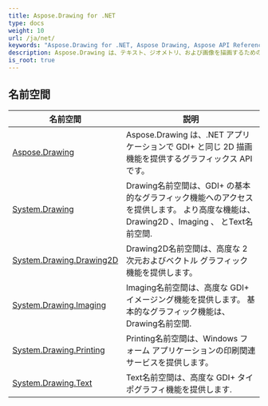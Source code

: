 ```yaml
---
title: Aspose.Drawing for .NET
type: docs
weight: 10
url: /ja/net/
keywords: "Aspose.Drawing for .NET, Aspose Drawing, Aspose API Reference."
description: Aspose.Drawing は、テキスト、ジオメトリ、および画像を描画するための、完全に管理されたクロスプラットフォームの完全な 2D グラフィック ライブラリです。
is_root: true
---
```


## 名前空間

| 名前空間 | 説明 |
| --- | --- |
| [Aspose.Drawing](./aspose.drawing/) | Aspose.Drawing は、.NET アプリケーションで GDI+ と同じ 2D 描画機能を提供するグラフィックス API です。 |
| [System.Drawing](./system.drawing/) | Drawing名前空間は、GDI+ の基本的なグラフィック機能へのアクセスを提供します。 より高度な機能は、Drawing2D 、Imaging 、 とText名前空間. |
| [System.Drawing.Drawing2D](./system.drawing.drawing2d/) | Drawing2D名前空間は、高度な 2 次元およびベクトル グラフィック機能を提供します。 |
| [System.Drawing.Imaging](./system.drawing.imaging/) | Imaging名前空間は、高度な GDI+ イメージング機能を提供します。 基本的なグラフィック機能は、Drawing名前空間. |
| [System.Drawing.Printing](./system.drawing.printing/) | Printing名前空間は、Windows フォーム アプリケーションの印刷関連サービスを提供します。 |
| [System.Drawing.Text](./system.drawing.text/) | Text名前空間は、高度な GDI+ タイポグラフィ機能を提供します. |


